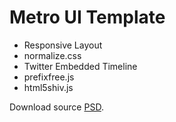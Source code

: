 Metro UI Template
==================

* Responsive Layout
* normalize.css
* Twitter Embedded Timeline
* prefixfree.js
* html5shiv.js

Download source [PSD](http://www.thedesignwork.com/free-metro-ui-style-web-design-psd-template/).

